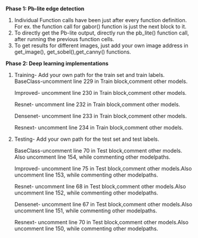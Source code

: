 **Phase 1: Pb-lite edge detection**
1. Individual Function calls have been just after every function definition. For ex. the function call for gabor() function is just the next block to it. 
2. To directly get the Pb-lite output, directly run the pb_lite() function call, after running the previous function cells. 
3. To get results for different images, just add your own image address in get_image(), get_sobel(),get_canny() functions.



**Phase 2: Deep learning implementations**
1. Training- Add your own path for the train set and train labels.
   BaseClass-uncomment line 229 in Train block,comment other models. 

   Improved- uncomment line 230 in Train block,comment other models.

   Resnet- uncomment line 232 in Train block,comment other models.

   Densenet- uncomment line 233 in Train block,comment other models.

   Resnext- uncomment line 234 in Train block,comment other models.

2. Testing- Add your own path for the test set and test labels.

   BaseClass-uncomment line 70 in Test block,comment other models. Also uncomment line 154, while commenting other modelpaths. 

   Improved- uncomment line 75 in Test block,comment other models.Also uncomment line 153, while commenting other modelpaths. 

   Resnet- uncomment line 68 in Test block,comment other models.Also uncomment line 152, while commenting other modelpaths. 

   Densenet- uncomment line 67 in Test block,comment other models.Also uncomment line 151, while commenting other modelpaths. 

   Resnext- uncomment line 70 in Test block,comment other models.Also uncomment line 150, while commenting other modelpaths. 

